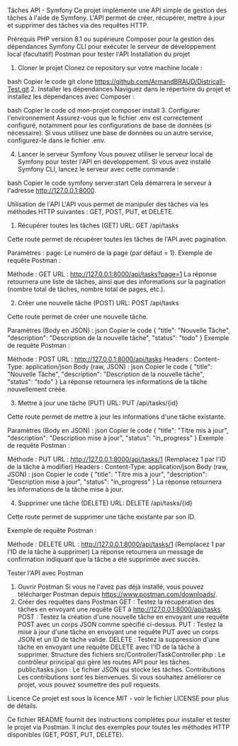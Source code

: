 Tâches API - Symfony
Ce projet implémente une API simple de gestion des tâches à l'aide de Symfony. L'API permet de créer, récupérer, mettre à jour et supprimer des tâches via des requêtes HTTP.

Prérequis
PHP version 8.1 ou supérieure
Composer pour la gestion des dépendances
Symfony CLI pour exécuter le serveur de développement local (facultatif)
Postman pour tester l'API
Installation du projet
1. Cloner le projet
Clonez ce repository sur votre machine locale :

bash
Copier le code
git clone https://github.com/ArmandBRAUD/Districall-Test.git
2. Installer les dépendances
Naviguez dans le répertoire du projet et installez les dépendances avec Composer :

bash
Copier le code
cd mon-projet
composer install
3. Configurer l'environnement
Assurez-vous que le fichier .env est correctement configuré, notamment pour les configurations de base de données (si nécessaire). Si vous utilisez une base de données ou un autre service, configurez-le dans le fichier .env.

4. Lancer le serveur Symfony
Vous pouvez utiliser le serveur local de Symfony pour tester l'API en développement. Si vous avez installé Symfony CLI, lancez le serveur avec cette commande :

bash
Copier le code
symfony server:start
Cela démarrera le serveur à l'adresse http://127.0.0.1:8000.

Utilisation de l'API
L'API vous permet de manipuler des tâches via les méthodes HTTP suivantes : GET, POST, PUT, et DELETE.

1. Récupérer toutes les tâches (GET)
URL: GET /api/tasks

Cette route permet de récupérer toutes les tâches de l'API avec pagination.

Paramètres :
page: Le numéro de la page (par défaut = 1).
Exemple de requête Postman :

Méthode : GET
URL : http://127.0.0.1:8000/api/tasks?page=1
La réponse retournera une liste de tâches, ainsi que des informations sur la pagination (nombre total de tâches, nombre total de pages, etc.).

2. Créer une nouvelle tâche (POST)
URL: POST /api/tasks

Cette route permet de créer une nouvelle tâche.

Paramètres (Body en JSON) :
json
Copier le code
{
  "title": "Nouvelle Tâche",
  "description": "Description de la nouvelle tâche",
  "status": "todo"
}
Exemple de requête Postman :

Méthode : POST
URL : http://127.0.0.1:8000/api/tasks
Headers : Content-Type: application/json
Body (raw, JSON) :
json
Copier le code
{
  "title": "Nouvelle Tâche",
  "description": "Description de la nouvelle tâche",
  "status": "todo"
}
La réponse retournera les informations de la tâche nouvellement créée.

3. Mettre à jour une tâche (PUT)
URL: PUT /api/tasks/{id}

Cette route permet de mettre à jour les informations d'une tâche existante.

Paramètres (Body en JSON) :
json
Copier le code
{
  "title": "Titre mis à jour",
  "description": "Description mise à jour",
  "status": "in_progress"
}
Exemple de requête Postman :

Méthode : PUT
URL : http://127.0.0.1:8000/api/tasks/1 (Remplacez 1 par l'ID de la tâche à modifier)
Headers : Content-Type: application/json
Body (raw, JSON) :
json
Copier le code
{
  "title": "Titre mis à jour",
  "description": "Description mise à jour",
  "status": "in_progress"
}
La réponse retournera les informations de la tâche mise à jour.

4. Supprimer une tâche (DELETE)
URL: DELETE /api/tasks/{id}

Cette route permet de supprimer une tâche existante par son ID.

Exemple de requête Postman :

Méthode : DELETE
URL : http://127.0.0.1:8000/api/tasks/1 (Remplacez 1 par l'ID de la tâche à supprimer)
La réponse retournera un message de confirmation indiquant que la tâche a été supprimée avec succès.

Tester l'API avec Postman
1. Ouvrir Postman
Si vous ne l'avez pas déjà installé, vous pouvez télécharger Postman depuis https://www.postman.com/downloads/.
2. Créer des requêtes dans Postman
GET : Testez la récupération des tâches en envoyant une requête GET à http://127.0.0.1:8000/api/tasks.
POST : Testez la création d'une nouvelle tâche en envoyant une requête POST avec un corps JSON comme spécifié ci-dessus.
PUT : Testez la mise à jour d'une tâche en envoyant une requête PUT avec un corps JSON et un ID de tâche valide.
DELETE : Testez la suppression d'une tâche en envoyant une requête DELETE avec l'ID de la tâche à supprimer.
Structure des fichiers
src/Controller/TaskController.php : Le contrôleur principal qui gère les routes API pour les tâches.
public/tasks.json : Le fichier JSON qui stocke les tâches.
Contributions
Les contributions sont les bienvenues. Si vous souhaitez améliorer ce projet, vous pouvez soumettre des pull requests.

Licence
Ce projet est sous la licence MIT - voir le fichier LICENSE pour plus de détails.

Ce fichier README fournit des instructions complètes pour installer et tester le projet via Postman. Il inclut des exemples pour toutes les méthodes HTTP disponibles (GET, POST, PUT, DELETE).
